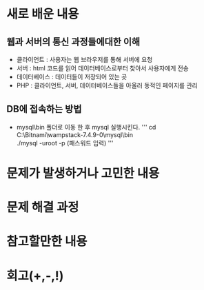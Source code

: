 # 새로 배운 내용
## 웹과 서버의 통신 과정들에대한 이해
 - 클라이언트 : 사용자는 웹 브라우저를 통해 서버에 요청
 - 서버 : html 코드를 읽어 데이터베이스로부터 찾아서 사용자에게 전송
 - 데이터베이스 : 데이터들이 저장되어 있는 곳
 - PHP : 클라이언트, 서버, 데이터베이스들을 아울러 동적인 페이지를 관리
    
## DB에 접속하는 방법
 - mysql\bin 폴더로 이동 한 후 mysql 실행시킨다.
    '''
    cd C:\Bitnami\wampstack-7.4.9-0\mysql\bin\
    ./mysql -uroot -p
    (패스워드 입력)
    '''
    

# 문제가 발생하거나 고민한 내용 

# 문제 해결 과정

# 참고할만한 내용

# 회고(+,-,!)


